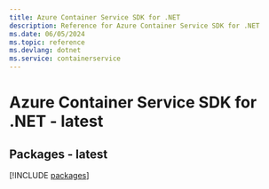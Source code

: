 ```yaml
---
title: Azure Container Service SDK for .NET
description: Reference for Azure Container Service SDK for .NET
ms.date: 06/05/2024
ms.topic: reference
ms.devlang: dotnet
ms.service: containerservice
---
```

# Azure Container Service SDK for .NET - latest
## Packages - latest
[!INCLUDE [packages](container-service-index.md)]